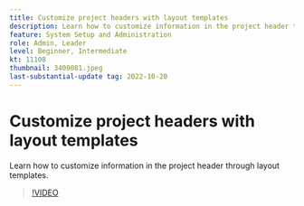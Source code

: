 ```yaml
---
title: Customize project headers with layout templates
description: Learn how to customize information in the project header through layout templates.
feature: System Setup and Administration
role: Admin, Leader
level: Beginner, Intermediate
kt: 11108
thumbnail: 3409081.jpeg
last-substantial-update tag: 2022-10-20
---
```


# Customize project headers with layout templates

Learn how to customize information in the project header through layout templates.

>[!VIDEO](https://video.tv.adobe.com/v/3409081/?quality=12&learn=on)
